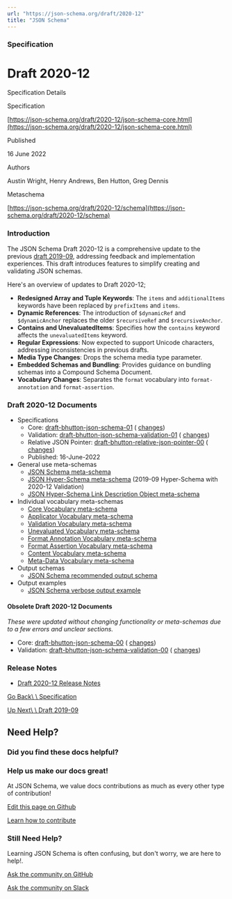 ```yaml
---
url: "https://json-schema.org/draft/2020-12"
title: "JSON Schema"
---
```


### Specification

# Draft 2020-12

Specification Details

Specification

[https://json-schema.org/draft/2020-12/json-schema-core.html](https://json-schema.org/draft/2020-12/json-schema-core.html)

Published

16 June 2022

Authors

Austin Wright, Henry Andrews, Ben Hutton, Greg Dennis

Metaschema

[https://json-schema.org/draft/2020-12/schema](https://json-schema.org/draft/2020-12/schema)

### Introduction

The JSON Schema Draft 2020-12 is a comprehensive update to the previous [draft 2019-09](https://json-schema.org/draft/draft/2019-09), addressing feedback and implementation experiences. This draft introduces features to simplify creating and validating JSON schemas.

Here's an overview of updates to Draft 2020-12;

- **Redesigned Array and Tuple Keywords**: The `items` and `additionalItems` keywords have been replaced by `prefixItems` and `items`.
- **Dynamic References**: The introduction of `$dynamicRef` and `$dynamicAnchor` replaces the older `$recursiveRef` and `$recursiveAnchor`.
- **Contains and UnevaluatedItems**: Specifies how the `contains` keyword affects the `unevaluatedItems` keyword.
- **Regular Expressions**: Now expected to support Unicode characters, addressing inconsistencies in previous drafts.
- **Media Type Changes**: Drops the schema media type parameter.
- **Embedded Schemas and Bundling**: Provides guidance on bundling schemas into a Compound Schema Document.
- **Vocabulary Changes**: Separates the `format` vocabulary into `format-annotation` and `format-assertion`.

### Draft 2020-12 Documents

- Specifications
  - Core: [draft-bhutton-json-schema-01](https://json-schema.org/draft/2020-12/draft-bhutton-json-schema-01.html) ( [changes](https://json-schema.org/draft/2020-12/draft-bhutton-json-schema-01.html#appendix-G))
  - Validation: [draft-bhutton-json-schema-validation-01](https://json-schema.org/draft/2020-12/draft-bhutton-json-schema-validation-01.html) ( [changes](https://json-schema.org/draft/2020-12/draft-bhutton-json-schema-validation-01.html#appendix-C))
  - Relative JSON Pointer: [draft-bhutton-relative-json-pointer-00](https://tools.ietf.org/html/draft-bhutton-relative-json-pointer-00) ( [changes](https://tools.ietf.org/html/draft-bhutton-relative-json-pointer-00#appendix-A))
  - Published: 16-June-2022
- General use meta-schemas
  - [JSON Schema meta-schema](https://json-schema.org/draft/2020-12/schema)
  - [JSON Hyper-Schema meta-schema](https://json-schema.org/draft/2020-12/hyper-schema) (2019-09 Hyper-Schema with 2020-12 Validation)
  - [JSON Hyper-Schema Link Description Object meta-schema](https://json-schema.org/draft/2020-12/links)
- Individual vocabulary meta-schemas
  - [Core Vocabulary meta-schema](https://json-schema.org/draft/2020-12/meta/core)
  - [Applicator Vocabulary meta-schema](https://json-schema.org/draft/2020-12/meta/applicator)
  - [Validation Vocabulary meta-schema](https://json-schema.org/draft/2020-12/meta/validation)
  - [Unevaluated Vocabulary meta-schema](https://json-schema.org/draft/2020-12/meta/unevaluated)
  - [Format Annotation Vocabulary meta-schema](https://json-schema.org/draft/2020-12/meta/format-annotation)
  - [Format Assertion Vocabulary meta-schema](https://json-schema.org/draft/2020-12/meta/format-assertion)
  - [Content Vocabulary meta-schema](https://json-schema.org/draft/2020-12/meta/content)
  - [Meta-Data Vocabulary meta-schema](https://json-schema.org/draft/2020-12/meta/meta-data)
- Output schemas
  - [JSON Schema recommended output schema](https://json-schema.org/draft/2020-12/output/schema)
- Output examples
  - [JSON Schema verbose output example](https://json-schema.org/draft/2020-12/output/verbose-example)

#### Obsolete Draft 2020-12 Documents

_These were updated without changing functionality or meta-schemas due to a few errors and unclear sections._

- Core: [draft-bhutton-json-schema-00](https://json-schema.org/draft/2020-12/draft-bhutton-json-schema-00.html) ( [changes](https://json-schema.org/draft/2020-12/draft-bhutton-json-schema-00.html#rfc.appendix.G))
- Validation: [draft-bhutton-json-schema-validation-00](https://json-schema.org/draft/2020-12/draft-bhutton-json-schema-validation-00.html) ( [changes](https://json-schema.org/draft/2020-12/draft-bhutton-json-schema-validation-00.html#rfc.appendix.C))

### Release Notes

- [Draft 2020-12 Release Notes](https://json-schema.org/draft/2020-12/release-notes)

[Go Back\\
\\
Specification](https://json-schema.org/specification)

[Up Next\\
\\
Draft 2019-09](https://json-schema.org/draft/2019-09)

## Need Help?

### Did you find these docs helpful?

### Help us make our docs great!

At JSON Schema, we value docs contributions as much as every other type of contribution!

[Edit this page on Github](https://github.com/json-schema-org/website/blob/main/pages/draft/2020-12/index.md)

[Learn how to contribute](https://github.com/json-schema-org/website/blob/main/CONTRIBUTING.md)

### Still Need Help?

Learning JSON Schema is often confusing, but don't worry, we are here to help!.

[Ask the community on GitHub](https://github.com/orgs/json-schema-org/discussions/new?category=q-a)

[Ask the community on Slack](https://json-schema.org/slack)